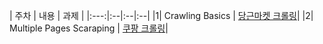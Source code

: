 | 주차 |  내용  |  과제  |
|:---:|:--|:--|:--|
|1| Crawling Basics | [당근마켓 크롤링](crawling_assignments/week1/README.md)|
|2| Multiple Pages Scaraping  | [쿠팡 크롤링](crawling_assignments/week2/README.md)|
